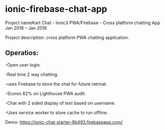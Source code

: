 # ionic-firebase-chat-app



Project nameKart Chat - Ionic3 PWA/Firebase - Cross platform chatting App
Jan 2018 – Jan 2018


Project description: cross platform PWA chatting application.

## Operatios:

-Open user login.

-Real time 2 way chatting.

-uses Firebase to store the chat for future retrival.

-Scores 82% on Lighthouse PWA audit.

-Chat with 2 sided display of text based on username.

-Uses service worker to store cache to run offline.

Demo: https://ionic-chat-starter-9b493.firebaseapp.com/
